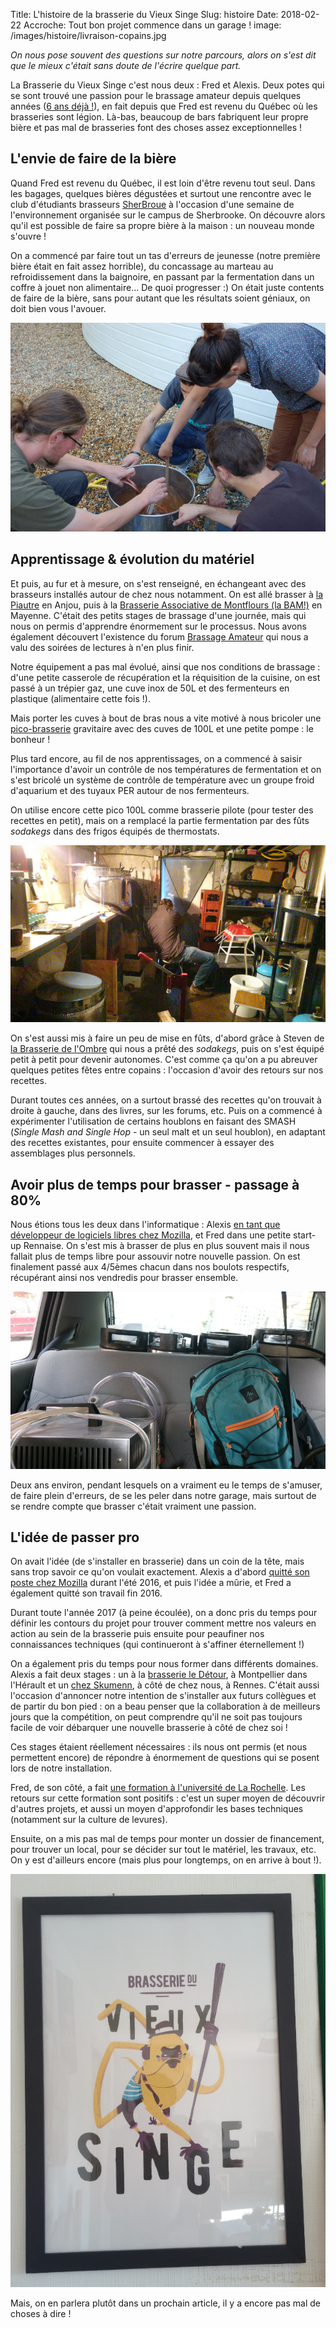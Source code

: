 Title: L'histoire de la brasserie du Vieux Singe
Slug: histoire
Date: 2018-02-22
Accroche: Tout bon projet commence dans un garage !
image: /images/histoire/livraison-copains.jpg

*On nous pose souvent des questions sur notre parcours, alors on s'est dit que le mieux c'était sans doute de l'écrire quelque part.*

La Brasserie du Vieux Singe c'est nous deux : Fred et Alexis. Deux potes qui se sont trouvé une passion pour le brassage amateur depuis quelques années ([6 ans déjà !](https://blog.notmyidea.org/biere-maison-fr.html)), en fait depuis que Fred est revenu du Québec où les brasseries sont légion. Là-bas, beaucoup de bars fabriquent leur propre bière et pas mal de brasseries font des choses assez exceptionnelles !

## L'envie de faire de la bière

Quand Fred est revenu du Québec, il est loin d'être revenu tout seul. Dans les bagages, quelques bières dégustées et surtout une rencontre avec le club d'étudiants brasseurs [SherBroue](http://sherbroue.ca) à l'occasion d'une semaine de l'environnement organisée sur le campus de Sherbrooke. On découvre alors qu'il est possible de faire sa propre bière à la maison : un nouveau monde s'ouvre !

On a commencé par faire tout un tas d'erreurs de jeunesse (notre première bière était en fait assez horrible), du concassage au marteau au refroidissement dans la baignoire, en passant par la fermentation dans un coffre à jouet non alimentaire… De quoi progresser :) On était juste contents de faire de la bière, sans pour autant que les résultats soient géniaux, on doit bien vous l'avouer.

![Un de nos premiers brassins, en 2011](/images/histoire/refroidissement.jpg)

## Apprentissage & évolution du matériel

Et puis, au fur et à mesure, on s'est renseigné, en échangeant avec des brasseurs installés autour de chez nous notamment. On est allé brasser à [la Piautre](https://www.lapiautre.fr) en Anjou, puis à la [Brasserie Associative de Montflours (la BAM!)](http://www.brasserie-montflours.fr/) en Mayenne. C'était des petits stages de brassage d'une journée, mais qui nous on permis d'apprendre énormement sur le processus. Nous avons également découvert l'existence du forum [Brassage Amateur](https://www.brassageamateur.com/) qui nous a valu des soirées de lectures à n'en plus finir.

Notre équipement a pas mal évolué, ainsi que nos conditions de brassage : d'une petite casserole de récupération et la réquisition de la cuisine, on est passé à un trépier gaz, une cuve inox de 50L et des fermenteurs en plastique (alimentaire cette fois !).

Mais porter les cuves à bout de bras nous a vite motivé à nous bricoler une [pico-brasserie]({filename}/installation/pico.md) gravitaire avec des cuves de 100L et une petite pompe : le bonheur !

Plus tard encore, au fil de nos apprentissages, on a commencé à saisir l'importance d'avoir un contrôle de nos températures de fermentation et on s'est bricolé un système de contrôle de température avec un groupe froid d'aquarium et des tuyaux PER autour de nos fermenteurs.

On utilise encore cette pico 100L comme brasserie pilote (pour tester des recettes en petit), mais on a remplacé la partie fermentation par des fûts *sodakegs* dans des frigos équipés de thermostats.

![Fred en train d'embouteiller en 2016](/images/histoire/local-nid-de-poules.jpg)

On s'est aussi mis à faire un peu de mise en fûts, d'abord grâce à Steven de [la Brasserie de l'Ombre](http://www.brasseriedelombre.com/) qui nous a prêté des *sodakegs*, puis on s'est équipé petit à petit pour devenir autonomes. C'est comme ça qu'on a pu abreuver quelques petites fêtes entre copains : l'occasion d'avoir des retours sur nos recettes.

Durant toutes ces années, on a surtout brassé des recettes qu'on trouvait à droite à gauche, dans des livres, sur les forums, etc. Puis on a commencé à expérimenter l'utilisation de certains houblons en faisant des SMASH (*Single Mash and Single Hop* - un seul malt et un seul houblon), en adaptant des recettes existantes, pour ensuite commencer à essayer des assemblages plus personnels.

## Avoir plus de temps pour brasser - passage à 80%

Nous étions tous les deux dans l'informatique : Alexis [en tant que développeur de logiciels libres chez Mozilla](https://blog.notmyidea.org/pourquoi-mozilla-fr.html), et Fred dans une petite start-up Rennaise. On s'est mis à brasser de plus en plus souvent mais il nous fallait plus de temps libre pour assouvir notre nouvelle passion. On est finalement passé aux 4/5èmes chacun dans nos boulots respectifs, récupérant ainsi nos vendredis pour brasser ensemble.

![Et on amène quelques fûts chez les copains !](/images/histoire/livraison-copains-petit.jpg)

Deux ans environ, pendant lesquels on a vraiment eu le temps de s'amuser, de faire plein d'erreurs, de se les peler dans notre garage, mais surtout de se rendre compte que brasser c'était vraiment une passion.

## L'idée de passer pro

On avait l'idée (de s'installer en brasserie) dans un coin de la tête, mais sans trop savoir ce qu'on voulait exactement. Alexis a d'abord [quitté son poste chez Mozilla](https://blog.notmyidea.org/lhorizon.html) durant l'été 2016, et puis l'idée a mûrie, et Fred a également quitté son travail fin 2016.

Durant toute l'année 2017 (à peine écoulée), on a donc pris du temps pour définir les contours du projet pour trouver comment mettre nos valeurs en action au sein de la brasserie puis ensuite pour peaufiner nos connaissances techniques (qui continueront à s'affiner éternellement !)

On a également pris du temps pour nous former dans différents domaines. Alexis a fait deux stages : un à la [brasserie le Détour]({filename}/rencontres/le-detour.md), à Montpellier dans l'Hérault et un [chez Skumenn]({filename}/rencontres/skumenn.md), à côté de chez nous, à Rennes. C'était aussi l'occasion d'annoncer notre intention de s'installer aux futurs collègues et de partir du bon pied : on a beau penser que la collaboration à de meilleurs jours que la compétition, on peut comprendre qu'il ne soit pas toujours facile de voir débarquer une nouvelle brasserie à côté de chez soi !

Ces stages étaient réellement nécessaires : ils nous ont permis (et nous permettent encore) de répondre à énormement de questions qui se posent lors de notre installation.

Fred, de son côté, a fait [une formation à l'université de La Rochelle](:filename:rencontres/du-larochelle.md). Les retours sur cette formation sont positifs : c'est un super moyen de découvrir d'autres projets, et aussi un moyen d'approfondir les bases techniques (notamment sur la culture de levures).

Ensuite, on a mis pas mal de temps pour monter un dossier de financement, pour trouver un local, pour se décider sur tout le matériel, les travaux, etc. On y est d'ailleurs encore (mais plus pour longtemps, on en arrive à bout !).

![Quand on a placardé notre poster dans le local !](/images/histoire/poster.jpg)

Mais, on en parlera plutôt dans un prochain article, il y a encore pas mal de choses à dire !

